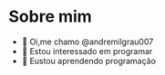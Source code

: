 # Sobre mim

- 👋 Oi,me chamo @andremilgrau007
- 👀 Estou interessado em programar
- 🌱 Eustou aprendendo programação

<!---
andremilgrau007/andremilgrau007 is a ✨ special ✨ repository because its `README.md` (this file) appears on your GitHub profile.
You can click the Preview link to take a look at your changes.
--->
